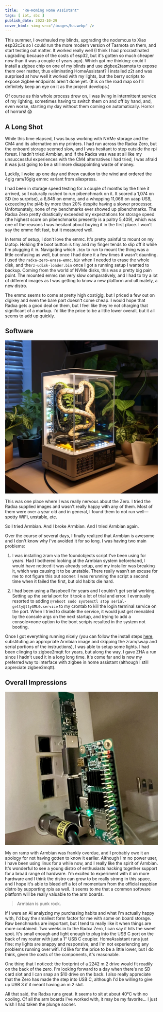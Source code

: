 ```yaml
---
title:  "Re-Homing Home Assistant"
tags: [ iot, sbc ]
publish_date: 2023-10-29
cover_html: <img src="/images/ha.webp" />
---
```


This summer, I overhauled my blinds, upgrading the nodemcus to Xiao esp32c3s so
I could run the more modern version of Tasmota on them, and start testing out
matter. It worked really well (I think I had procrastinated upgrading because of
the costs of esp32, but it's gotten so much cheaper now than it was a couple of
years ago). Which got me thinking: could I install a zigbee chip on one of my
blinds and use zigbee2tasmota to expose them over matter, thus eliminating
HomeAssistant? I installed z2t and was surprised at how well it worked with my
lights, but the berry scripts to expose zigbee endpoints aren't done yet. (It is
on the road map so I'll definitely keep an eye on it as the project develops.)

Of course as this whole process drew on, I was living in intermittent service of
my lighting, sometimes having to switch them on and off by hand, and, even
worse, starting my day without them coming on automatically. Horror of horrors!
😱

## A Long Shot

While this time elapsed, I was busy working with NVMe storage and the CM4 and
its alternative on my printers. I had run across the Radxa Zero, but the onboard
storage seemed slow, and I was hesitant to step outside the rpi forest. I hadn't
tried Armbian, and if the Radxa was was at all like my unsuccessful experiences
with the CM4 alternatives I had tried, I was afraid it was just going to be a
still more disappointing waste of money.

Luckily, I woke up one day and threw caution to the wind and ordered the 4gig
ram/16gig emmc variant from aliexpress.

I had been in storage speed testing for a couple of months by the time it
arrived, so I naturally rushed to run pibenchmark on it. It scored a 1,074 on SD
(no surprise), a 8,845 on emmc, and a whopping 11,066 on uasp USB, exceeding the
pi4b by more than 20% despite having a slower processor. Unfortunately, none of
my benchmarks ever showed up pibenchmarks. The Radxa Zero pretty drastically
exceeded my expectations for storage speed (the highest score on pibenchmarks
presently is a paltry 5,409), which was one of the reasons I was hesitant about
buying it in the first place. I won't say the emmc felt fast, but it measured
well.

In terms of setup, I don't love the emmc. It's pretty painful to mount on my
laptop. Holding the boot button is tiny and my finger tends to slip off it while
I'm plugging it in. Navigating which `.bin` to run to mount the thing was a
little confusing as well, but once I had done it a few times it wasn't daunting.
I used the `radxa-zero-erase-emmc.bin` when I needed to erase the whole disk,
and the`rz-udisk-loader.bin` once I got a running setup I wanted to backup.
Coming from the world of NVMe disks, this was a pretty big pain point. The
mounted emmc ran very slow comparatively, and I had to try a lot of different
images as I was getting to know a new platform and ultimately, a new distro.

The emmc seems to come at pretty high cost/gig, but I priced a few out on
digikey and even the bare part doesn't come cheap. I would hope that Radxa gets
a good deal on them, but I feel like they're not charging that significant of a
markup. I'd like the price to be a little lower overall, but it all seems to add
up quickly.

## Software

![Eye](/images/bamboo.webp)

This was one place where I was really nervous about the Zero. I tried the Radxa
supplied images and wasn't really happy with any of them. Most of them were over
a year old and in general, I found them to not run well—spotty WiFi, unstable,
etc.

So I tried Armbian. And I broke Armbian. And I tried Armbian again.

Over the course of several days, I finally realized that Armbian is awesome and
I don't know why I've avoided it for so long. I was having two main problems:

1. I was installing zram via the foundobjects script I've been using for years.
   Had I bothered looking at the Armbian system beforehand, I would have noticed
   it was already setup, and my installer was breaking it, which was causing it
   to be unstable. There really wasn't an excuse for me to not figure this out
   sooner: I was rerunning the script a second time when it failed the first,
   but old habits die hard.

2. I had been using a RaspbeeII for years and I couldn't get serial working. Setting up the serial port for it took a lot of trial and error. I eventually resorted to adding `@reboot sudo systemctl stop serial-getty@ttyAML0.service` to my crontab to kill the login terminal service on the port. When I tried to disable the service, it would just get reenabled by the console args on the next startup, and trying to add a console=none option to the boot scripts resulted in the system not booting.

Once I got everything running nicely (you can follow the install steps
[here](https://community.home-assistant.io/t/raspberry-pi-zero-2-w/351137/39?u=willpuckett),
substituting an appropriate Armbian image and skipping the zram/swap and serial
portions of the instructions), I was able to setup some lights. I had been
clinging to zigbee2mqtt for years, but along the way, I gave ZHA a run since I
hadn't used it in a long long time. It's come far and is now my preferred way to
interface with zigbee in home assistant (although I still appreciate
zigbee2mqtt).

## Overall Impressions

![Radxa Zero](/images/radxa.webp)

My on ramp with Armbian was frankly overdue, and I probably owe it an apology
for not having gotten to know it earlier. Although I'm no power user, I have
been using linux for a while now, and I really like the spirit of Armbian. It's
wonderful to see a young distro of enthusiasts hacking together support for a
broad range of hardware. I'm excited to experiment with it on more hardware and
I think the distro can grow to be really strong in this space, and I hope it's
able to bleed off a lot of momentum from the official raspbian distro by
supporting rpis as well. It seems to me that a common software platform will be
really valuable to the arm boards.

> Armbian is punk rock.

If I were an AI analyzing my purchasing habits and what I'm actually happy with,
I'd buy the smallest form factor for me with some on board storage. Raw
benchmarks are important, but I tend to really like it when things are more
contained. Two weeks in to the Radxa Zero, I can say it hits the sweet spot.
It's small enough and light enough to plug into the USB C port on the back of my
router with just a 1" USB C coupler. HomeAssistant runs just fine: my lights are
snappy and responsive, and I'm not experiencing any problems running over wifi.
I'd like for the price to be a little lower, but I do think, given the costs of
the components, it's reasonable.

One thing that I noticed: the footprint of a 2242 m.2 drive would fit readily on
the back of the zero. I'm looking forward to a day when there's no SD card slot
and I can snap an $10 drive on the back. I also really appreciate that the Zero
has made the step into USB C, although I'd be willing to give up USB 3 if it
meant having an m.2 slot.

All that said, the Radxa runs great. It seems to sit at about 40°C with no
cooling. Of all the arm boards I've worked with, it may be my favorite... I just
wish I had taken the plunge sooner.
